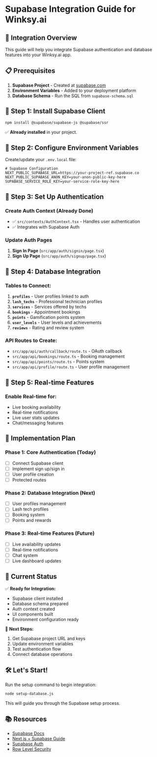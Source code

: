 # Supabase Integration Guide for Winksy.ai

## 🎯 **Integration Overview**

This guide will help you integrate Supabase authentication and database features into your Winksy.ai app.

## 📋 **Prerequisites**

1. **Supabase Project** - Created at [supabase.com](https://supabase.com)
2. **Environment Variables** - Added to your deployment platform
3. **Database Schema** - Run the SQL from `supabase-schema.sql`

## 🔧 **Step 1: Install Supabase Client**

```bash
npm install @supabase/supabase-js @supabase/ssr
```

✅ **Already installed** in your project.

## 🔧 **Step 2: Configure Environment Variables**

Create/update your `.env.local` file:

```env
# Supabase Configuration
NEXT_PUBLIC_SUPABASE_URL=https://your-project-ref.supabase.co
NEXT_PUBLIC_SUPABASE_ANON_KEY=your-anon-public-key-here
SUPABASE_SERVICE_ROLE_KEY=your-service-role-key-here
```

## 🔧 **Step 3: Set Up Authentication**

### Create Auth Context (Already Done)
- ✅ `src/contexts/AuthContext.tsx` - Handles user authentication
- ✅ Integrates with Supabase Auth

### Update Auth Pages

1. **Sign In Page** (`src/app/auth/signin/page.tsx`)
2. **Sign Up Page** (`src/app/auth/signup/page.tsx`)

## 🔧 **Step 4: Database Integration**

### Tables to Connect:

1. **`profiles`** - User profiles linked to auth
2. **`lash_techs`** - Professional technician profiles
3. **`services`** - Services offered by techs
4. **`bookings`** - Appointment bookings
5. **`points`** - Gamification points system
6. **`user_levels`** - User levels and achievements
7. **`reviews`** - Rating and review system

### API Routes to Create:

- `src/app/api/auth/callback/route.ts` - OAuth callback
- `src/app/api/bookings/route.ts` - Booking management
- `src/app/api/points/route.ts` - Points system
- `src/app/api/profile/route.ts` - User profile management

## 🔧 **Step 5: Real-time Features**

### Enable Real-time for:
- Live booking availability
- Real-time notifications
- Live user stats updates
- Chat/messaging features

## 🚀 **Implementation Plan**

### Phase 1: Core Authentication (Today)
- [ ] Connect Supabase client
- [ ] Implement sign up/sign in
- [ ] User profile creation
- [ ] Protected routes

### Phase 2: Database Integration (Next)
- [ ] User profiles management
- [ ] Lash tech profiles
- [ ] Booking system
- [ ] Points and rewards

### Phase 3: Real-time Features (Future)
- [ ] Live availability updates
- [ ] Real-time notifications
- [ ] Chat system
- [ ] Live dashboard updates

## 📝 **Current Status**

✅ **Ready for Integration:**
- Supabase client installed
- Database schema prepared
- Auth context created
- UI components built
- Environment configuration ready

🔄 **Next Steps:**
1. Get Supabase project URL and keys
2. Update environment variables
3. Test authentication flow
4. Connect database operations

## 🛠️ **Let's Start!**

Run the setup command to begin integration:

```bash
node setup-database.js
```

This will guide you through the Supabase setup process.

## 📚 **Resources**

- [Supabase Docs](https://supabase.com/docs)
- [Next.js + Supabase Guide](https://supabase.com/docs/guides/getting-started/quickstarts/nextjs)
- [Supabase Auth](https://supabase.com/docs/guides/auth)
- [Row Level Security](https://supabase.com/docs/guides/auth/row-level-security)
